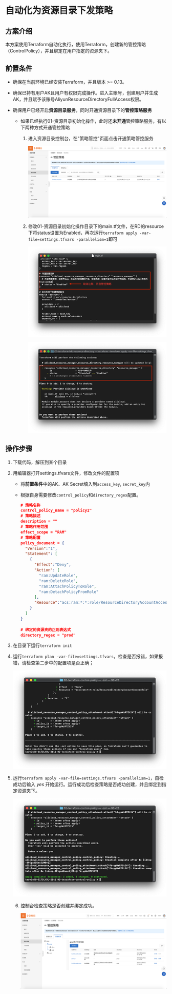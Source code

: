 # 自动化为资源目录下发策略

## 方案介绍

本方案使用Terraform自动化执行，使用Terraform，创建新的管控策略（ControlPolicy），并且绑定在用户指定的资源夹下。

## 前置条件

- 确保在当前环境已经安装Terraform，并且版本 >= 0.13。

- 确保已持有用户AK且用户有权限完成操作。进入主账号，创建用户并生成AK，并且赋予该账号AliyunResourceDirectoryFullAccess权限。

- 确保用户已经开启**资源目录服务**，同时开通资源目录下的**管控策略服务**

  - 如果已经执行01-资源目录初始化操作，此时还**未开通**管控策略服务，有以下两种方式开通管控策略

    1. 进入资源目录控制台，在"策略管控"页面点击开通策略管控服务

       ![19.管控策略控制台](../img/19.管控策略控制台.png)

    2. 修改01-资源目录初始化操作目录下的main.tf文件，在RD的resource下将status设置为Enabled，再次运行`terraform apply -var-file=settings.tfvars -parallelism=1`即可

       ![17.开启管控策略](../img/17.开启管控策略.png)

       ![18.开启管控策略apply](../img/18.开启管控策略apply.png)

       

## 操作步骤

1. 下载代码，解压到某个目录

2. 用编辑器打开settings.tfvars文件，修改文件的配置项

   - 将**前置条件**中的AK、AK Secret填入到`access_key`, `secret_key`内

   - 根据自身需要修改`control_policy`和`directory_regex`配置。

     ```json
     # 策略名称
     control_policy_name = "policy1"
     # 策略描述
     description = ""
     # 策略作用范围
     effect_scope = "RAM"
     # 策略配置
     policy_document = {
       "Version":"1",
       "Statement": [
         {
           "Effect":"Deny",
           "Action": [
             "ram:UpdateRole",
             "ram:DeleteRole",
             "ram:AttachPolicyToRole",
             "ram:DetachPolicyFromRole"
           ],
           "Resource":"acs:ram:*:*:role/ResourceDirectoryAccountAccessRole"
         }
       ]
     }
     
     # 绑定的资源夹的正则表达式
     directory_regex = "prod"
     ```

3. 在目录下运行`terraform init`

4. 运行`terraform plan -var-file=settings.tfvars`，检查是否报错，如果报错，请检查第二步中的配置项是否正确；

   ![4.02-plan运行结果](../img/4.02-plan运行结果.png)

5. 运行`terraform apply -var-file=settings.tfvars -parallelism=1`，自检成功后输入 *yes* 开始运行。运行成功后检查策略是否成功创建，并且绑定到指定资源夹下。

   ![5.02-apply运行结果](../img/5.02-apply运行结果.png)

   6. 控制台检查策略是否创建并绑定成功。

      ![11.02-控制台](../img/11.02-控制台.png)

